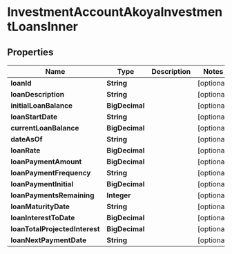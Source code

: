 

# InvestmentAccountAkoyaInvestmentLoansInner


## Properties

| Name | Type | Description | Notes |
|------------ | ------------- | ------------- | -------------|
|**loanId** | **String** |  |  [optional] |
|**loanDescription** | **String** |  |  [optional] |
|**initialLoanBalance** | **BigDecimal** |  |  [optional] |
|**loanStartDate** | **String** |  |  [optional] |
|**currentLoanBalance** | **BigDecimal** |  |  [optional] |
|**dateAsOf** | **String** |  |  [optional] |
|**loanRate** | **BigDecimal** |  |  [optional] |
|**loanPaymentAmount** | **BigDecimal** |  |  [optional] |
|**loanPaymentFrequency** | **String** |  |  [optional] |
|**loanPaymentInitial** | **BigDecimal** |  |  [optional] |
|**loanPaymentsRemaining** | **Integer** |  |  [optional] |
|**loanMaturityDate** | **String** |  |  [optional] |
|**loanInterestToDate** | **BigDecimal** |  |  [optional] |
|**loanTotalProjectedInterest** | **BigDecimal** |  |  [optional] |
|**loanNextPaymentDate** | **String** |  |  [optional] |



